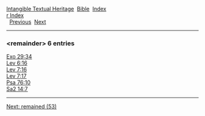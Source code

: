 [Intangible Textual Heritage](../../index)  [Bible](../index) 
[Index](index)   
[r Index](_r_)  
  [Previous](c09321)  [Next](c09323) 

------------------------------------------------------------------------

### &lt;remainder&gt; 6 entries

[Exo 29:34](../kjv/exo029.htm#034)  
[Lev 6:16](../kjv/lev006.htm#016)  
[Lev 7:16](../kjv/lev007.htm#016)  
[Lev 7:17](../kjv/lev007.htm#017)  
[Psa 76:10](../kjv/psa076.htm#010)  
[Sa2 14:7](../kjv/sa2014.htm#007)  

------------------------------------------------------------------------

[Next: remained (53)](c09323)
